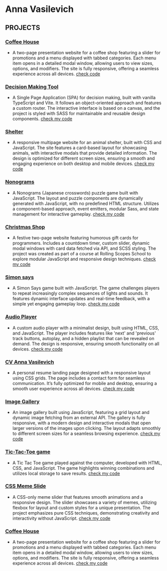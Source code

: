 # Anna Vasilevich

## PROJECTS

### [Coffee House](https://dzichonka.github.io/CoffeeHouse/)
  
* A two-page presentation website for a coffee shop featuring a slider for promotions and a menu displayed with tabbed categories. Each menu item opens in a detailed modal window, allowing users to view sizes, options, and modifiers. The site is fully responsive, offering a seamless experience across all devices.
[check code](https://github.com/dzichonka/CoffeeHouse)

### [Decision Making Tool](https://dzichonka.github.io/decision-making-tool/)

* A Single Page Application (SPA) for decision making, built with vanilla TypeScript and Vite. It follows an object-oriented approach and features a custom router. The interactive interface is based on a canvas, and the project is styled with SASS for maintainable and reusable design components.
[check my code](https://github.com/dzichonka/shelter)

### [Shelter](https://dzichonka.github.io/shelter/)

* A responsive multipage website for an animal shelter, built with CSS and JavaScript. The site features a card-based layout for showcasing animals, with interactive modals that provide detailed information. The design is optimized for different screen sizes, ensuring a smooth and engaging experience on both desktop and mobile devices.
[check my code](https://github.com/dzichonka/shelter)

### [Nonograms](https://dzichonka.github.io/nonograms/)

* A Nonograms (Japanese crosswords) puzzle game built with JavaScript. The layout and puzzle components are dynamically generated with JavaScript, with no predefined HTML structure. Utilizes a component-based approach, event emitters, modular Sass, and state management for interactive gameplay.
[check my code](https://github.com/dzichonka/nonograms)

### [Christmas Shop](https://dzichonka.github.io/christmas-shop/)

* A festive two-page website featuring humorous gift cards for programmers. Includes a countdown timer, custom slider, dynamic modal windows with card data fetched via API, and SCSS styling. The project was created as part of a course at Rolling Scopes School to explore modular JavaScript and responsive design techniques.
[check my code](https://github.com/dzichonka/christmas-shop)

### [Simon says](https://dzichonka.github.io/simon-says/)

* A Simon Says game built with JavaScript. The game challenges players to repeat increasingly complex sequences of lights and sounds. It features dynamic interface updates and real-time feedback, with a simple yet engaging gameplay loop.
[check my code](https://github.com/dzichonka/simon-says)
  
### [Audio Player](https://dzichonka.github.io/audioplayer/)

* A custom audio player with a minimalist design, built using HTML, CSS, and JavaScript. The player includes features like 'next' and 'previous' track buttons, autoplay, and a hidden playlist that can be revealed on demand. The design is responsive, ensuring smooth functionality on all devices.
[check my code](https://github.com/dzichonka/audioplayer)
  
### [CV Anna Vasilevich](https://dzichonka.github.io/portfolio/)

* A personal resume landing page designed with a responsive layout using CSS grids. The page includes a contact form for seamless communication. It’s fully optimized for mobile and desktop, ensuring a smooth user experience across all devices.
[check my code](https://github.com/dzichonka/portfolio)

### [Image Gallery](https://dzichonka.github.io/imageGallery/)

* An image gallery built using JavaScript, featuring a grid layout and dynamic image fetching from an external API. The gallery is fully responsive, with a modern design and interactive modals that open larger versions of the images upon clicking. The layout adapts smoothly to different screen sizes for a seamless browsing experience.
[check my code](https://github.com/dzichonka/imageGallery)

### [Tic-Tac-Toe game](https://dzichonka.github.io/tic-tac-toe/)

* A Tic Tac Toe game played against the computer, developed with HTML, CSS, and JavaScript. The game highlights winning combinations and utilizes local storage to save results.
[check my code](https://github.com/dzichonka/tic-tac-toe)

### [CSS Meme Slide](https://dzichonka.github.io/cssMemeSlider/cssMemeSlider/)

* A CSS-only meme slider that features smooth animations and a responsive design. The slider showcases a variety of memes, utilizing flexbox for layout and custom styles for a unique presentation. The project emphasizes pure CSS techniques, demonstrating creativity and interactivity without JavaScript.
[check my code](https://github.com/dzichonka/cssMemeSlider)

### [Coffee House](https://dzichonka.github.io/CoffeeHouse/)
  
* A two-page presentation website for a coffee shop featuring a slider for promotions and a menu displayed with tabbed categories. Each menu item opens in a detailed modal window, allowing users to view sizes, options, and modifiers. The site is fully responsive, offering a seamless experience across all devices.
[check my code](https://github.com/dzichonka/CoffeeHouse)

<!-- [Brooklyn Public Library](https://dzichonka.github.io/library/) 

* A landing page for a Brooklyn Public Library that features a carousel slider in the 'About' section and a fade-in/fade-out effect for book cards in 'Favorites.' The site includes user registration and login modals, storing data in localStorage, as well as profile and subscription functionalities. -->

<!-- [CV (rs-shool)](https://dzichonka.github.io/rsschool-cv/)

*HTML, CSS* -->

<!-- [Food](https://dzichonka.github.io/Food/#)

* An educational project for a food delivery service where I implemented various functions using an existing HTML and CSS layout. The site features interactive menu items and dynamic content updates, a contact form, a slider, a countdown timer and a calorie calculator that saves data in local storage. -->

<!-- [CV (wayup)](https://luminous-kitten-cb359a.netlify.app/) 

*HTML, CSS* -->

<!-- [Run Smart](https://lucky-monstera-896089.netlify.app/)

*HTML, CSS, Java Script* -->

<!-- [Uber](https://superb-cannoli-ae43d1.netlify.app/)

*(HTML, CSS* -->

<!-- [Word Press](https://soft-madeleine-b3ad0c.netlify.app/)

*HTML, CSS, JS* -->
